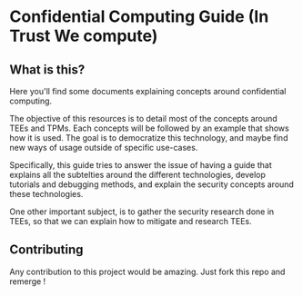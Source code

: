 # Confidential Computing Guide (In Trust We compute)    

## What is this? 

Here you'll find some documents explaining concepts around confidential computing. 

The objective of this resources is to detail most of the concepts around TEEs and TPMs. Each concepts will be followed by an example that shows how it is used. 
The goal is to democratize this technology, and maybe find new ways of usage outside of specific use-cases. 

Specifically, this guide tries to answer the issue of having a guide that explains all the subtelties around the different technologies, develop tutorials and debugging methods, and explain the security concepts around these technologies.  

One other important subject, is to gather the security research done in TEEs, so that we can explain how to mitigate and research TEEs.


## Contributing 

Any contribution to this project would be amazing. Just fork this repo and remerge ! 
